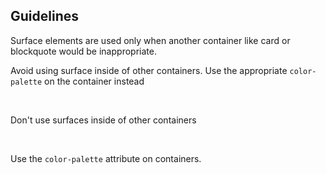 <style data-helmet>
uxdot-example {
  div, rh-surface {
    padding: var(--rh-space-xl, 24px);
  }
}
</style>

## Guidelines

Surface elements are used only when another container like card or blockquote would be inappropriate.

Avoid using surface inside of other containers. Use the appropriate `color-palette` on the container instead

<div class="grid sm-two-columns">
  <uxdot-best-practice variant="dont">
    <uxdot-example slot="image">
      <rh-surface color-palette="dark">
        <p>Don't use surfaces inside of other containers</p>
      </rh-surface>
    </uxdot-example>
  </uxdot-best-practice>
  <uxdot-best-practice variant="do">
    <uxdot-example slot="image" color-palette="darkest">
      <p>Use the <code>color-palette</code> attribute on containers.</p>
    </uxdot-example>
  </uxdot-best-practice>
</div>

<script type="module">
import '@rhds/elements/rh-surface/rh-surface.js';
import '@rhds/elements/rh-card/rh-card.js';
</script>
